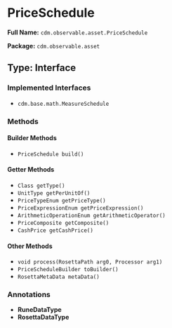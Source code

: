 # PriceSchedule

**Full Name:** `cdm.observable.asset.PriceSchedule`

**Package:** `cdm.observable.asset`

## Type: Interface

### Implemented Interfaces

- `cdm.base.math.MeasureSchedule`

### Methods

#### Builder Methods

- `PriceSchedule build()`

#### Getter Methods

- `Class getType()`
- `UnitType getPerUnitOf()`
- `PriceTypeEnum getPriceType()`
- `PriceExpressionEnum getPriceExpression()`
- `ArithmeticOperationEnum getArithmeticOperator()`
- `PriceComposite getComposite()`
- `CashPrice getCashPrice()`

#### Other Methods

- `void process(RosettaPath arg0, Processor arg1)`
- `PriceScheduleBuilder toBuilder()`
- `RosettaMetaData metaData()`

### Annotations

- **RuneDataType**
- **RosettaDataType**

